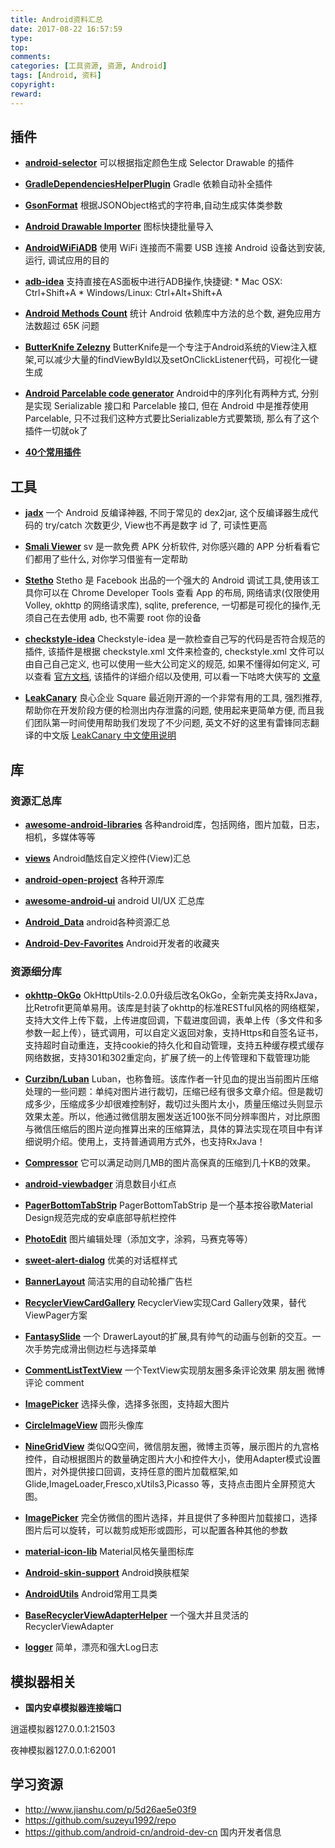 ```yaml
---
title: Android资料汇总
date: 2017-08-22 16:57:59
type:
top:
comments:
categories: [工具资源, 资源, Android]
tags: [Android, 资料]
copyright:
reward:
---
```



## 插件

- **[android-selector](https://github.com/importre/android-selector-intellij-plugin)**
可以根据指定颜色生成 Selector Drawable 的插件

- **[GradleDependenciesHelperPlugin](https://github.com/siosio/GradleDependenciesHelperPlugin)**
Gradle 依赖自动补全插件

<!--more-->

- **[GsonFormat](https://github.com/zzz40500/GsonFormat)**
根据JSONObject格式的字符串,自动生成实体类参数

- **[Android Drawable Importer](https://github.com/winterDroid/android-drawable-importer-intellij-plugin)**
图标快捷批量导入

- **[AndroidWiFiADB](https://github.com/pedrovgs/AndroidWiFiADB)**
使用 WiFi 连接而不需要 USB 连接 Android 设备达到安装, 运行, 调试应用的目的

- **[adb-idea](https://github.com/pbreault/adb-idea)**
支持直接在AS面板中进行ADB操作,快捷键: * Mac OSX: Ctrl+Shift+A * Windows/Linux: Ctrl+Alt+Shift+A

- **[Android Methods Count](https://plugins.jetbrains.com/plugin/8076-android-methods-count)**
统计 Android 依赖库中方法的总个数, 避免应用方法数超过 65K 问题

- **[ButterKnife Zelezny](https://github.com/avast/android-butterknife-zelezny)**
ButterKnife是一个专注于Android系统的View注入框架,可以减少大量的findViewById以及setOnClickListener代码，可视化一键生成

- **[Android Parcelable code generator](https://github.com/mcharmas/android-parcelable-intellij-plugin)**
Android中的序列化有两种方式, 分别是实现 Serializable 接口和 Parcelable 接口, 但在 Android 中是推荐使用 Parcelable, 只不过我们这种方式要比Serializable方式要繁琐, 那么有了这个插件一切就ok了

- **[40个常用插件](https://ydmmocoo.github.io/2016/06/28/Android-Studio%E6%8F%92%E4%BB%B6%E6%95%B4%E7%90%86/)**

## 工具

- **[jadx](https://github.com/skylot/jadx)**
一个 Android 反编译神器, 不同于常见的 dex2jar, 这个反编译器生成代码的 try/catch 次数更少, View也不再是数字 id 了, 可读性更高

- **[Smali Viewer](http://blog.avlyun.com/show/%E3%80%8Asv%E7%94%A8%E6%88%B7%E6%8C%87%E5%8D%97%E3%80%8B/)**
sv 是一款免费 APK 分析软件, 对你感兴趣的 APP 分析看看它们都用了些什么, 对你学习借鉴有一定帮助

- **[Stetho](http://facebook.github.io/stetho/)**
Stetho 是 Facebook 出品的一个强大的 Android 调试工具,使用该工具你可以在 Chrome Developer Tools 查看 App 的布局, 网络请求(仅限使用 Volley, okhttp 的网络请求库), sqlite, preference, 一切都是可视化的操作,无须自己在去使用 adb, 也不需要 root 你的设备

- **[checkstyle-idea](https://github.com/jshiell/checkstyle-idea)**
Checkstyle-idea 是一款检查自己写的代码是否符合规范的插件, 该插件是根据 checkstyle.xml 文件来检查的, checkstyle.xml 文件可以由自己自己定义, 也可以使用一些大公司定义的规范, 如果不懂得如何定义, 可以查看 [官方文档](http://checkstyle.sourceforge.net/checks.html), 该插件的详细介绍以及使用, 可以看一下咕咚大侠写的 [文章](http://gudong.name/2016/04/07/checkstyle.html)

- **[LeakCanary](https://github.com/square/leakcanary)**
良心企业 Square 最近刚开源的一个非常有用的工具, 强烈推荐, 帮助你在开发阶段方便的检测出内存泄露的问题, 使用起来更简单方便, 而且我们团队第一时间使用帮助我们发现了不少问题, 英文不好的这里有雷锋同志翻译的中文版 [LeakCanary 中文使用说明](https://www.liaohuqiu.net/cn/posts/leak-canary-read-me/)

## 库

### 资源汇总库

- **[awesome-android-libraries](https://github.com/wasabeef/awesome-android-libraries)**
各种android库，包括网络，图片加载，日志，相机，多媒体等等

- **[views](https://github.com/madongqiang2201/views)**
Android酷炫自定义控件(View)汇总

- **[android-open-project](https://github.com/Trinea/android-open-project)**
各种开源库

- **[awesome-android-ui](https://github.com/wasabeef/awesome-android-ui)**
android UI/UX 汇总库

- **[Android_Data](https://github.com/Freelander/Android_Data)**
android各种资源汇总

- **[Android-Dev-Favorites](https://github.com/ruijun/Android-Dev-Favorites)**
Android开发者的收藏夹

### 资源细分库

- **[okhttp-OkGo](https://github.com/jeasonlzy/okhttp-OkGo)**
OkHttpUtils-2.0.0升级后改名OkGo，全新完美支持RxJava，比Retrofit更简单易用。该库是封装了okhttp的标准RESTful风格的网络框架，支持大文件上传下载，上传进度回调，下载进度回调，表单上传（多文件和多参数一起上传），链式调用，可以自定义返回对象，支持Https和自签名证书，支持超时自动重连，支持cookie的持久化和自动管理，支持五种缓存模式缓存网络数据，支持301和302重定向，扩展了统一的上传管理和下载管理功能

- **[Curzibn/Luban](https://github.com/Curzibn/Luban)**
Luban，也称鲁班。该库作者一针见血的提出当前图片压缩处理的一些问题：单纯对图片进行裁切，压缩已经有很多文章介绍。但是裁切成多少，压缩成多少却很难控制好，裁切过头图片太小，质量压缩过头则显示效果太差。所以，他通过微信朋友圈发送近100张不同分辨率图片，对比原图与微信压缩后的图片逆向推算出来的压缩算法，具体的算法实现在项目中有详细说明介绍。使用上，支持普通调用方式外，也支持RxJava！

- **[Compressor](https://github.com/zetbaitsu/Compressor)**
它可以满足动则几MB的图片高保真的压缩到几十KB的效果。

- **[android-viewbadger](https://github.com/jgilfelt/android-viewbadger)**
消息数目小红点

- **[PagerBottomTabStrip](https://github.com/tyzlmjj/PagerBottomTabStrip)**
PagerBottomTabStrip 是一个基本按谷歌Material Design规范完成的安卓底部导航栏控件

- **[PhotoEdit](https://github.com/jarlen/PhotoEdit)**
图片编辑处理（添加文字，涂鸦，马赛克等等）

- **[sweet-alert-dialog](https://github.com/pedant/sweet-alert-dialog)**
优美的对话框样式

- **[BannerLayout](https://github.com/dongjunkun/BannerLayout)**
简洁实用的自动轮播广告栏

- **[RecyclerViewCardGallery](https://github.com/huazhiyuan2008/RecyclerViewCardGallery)**
RecyclerView实现Card Gallery效果，替代ViewPager方案

- **[FantasySlide](https://github.com/mzule/FantasySlide)**
一个 DrawerLayout的扩展,具有帅气的动画与创新的交互。一次手势完成滑出侧边栏与选择菜单

- **[CommentListTextView](https://github.com/hnsugar/CommentListTextView)**
一个TextView实现朋友圈多条评论效果 朋友圈 微博 评论 comment

- **[ImagePicker](https://github.com/martin90s/ImagePicker)**
选择头像，选择多张图，支持超大图片

- **[CircleImageView](https://github.com/hdodenhof/CircleImageView)**
圆形头像库

- **[NineGridView](https://github.com/jeasonlzy/NineGridView)**
类似QQ空间，微信朋友圈，微博主页等，展示图片的九宫格控件，自动根据图片的数量确定图片大小和控件大小，使用Adapter模式设置图片，对外提供接口回调，支持任意的图片加载框架,如 Glide,ImageLoader,Fresco,xUtils3,Picasso 等，支持点击图片全屏预览大图。

- **[ImagePicker](https://github.com/jeasonlzy/ImagePicker)**
完全仿微信的图片选择，并且提供了多种图片加载接口，选择图片后可以旋转，可以裁剪成矩形或圆形，可以配置各种其他的参数

- **[material-icon-lib](https://github.com/code-mc/material-icon-lib)**
Material风格矢量图标库

- **[Android-skin-support](https://github.com/ximsfei/Android-skin-support)**
Android换肤框架

- **[AndroidUtils](https://github.com/WuXiaolong/AndroidUtils)**
Android常用工具类

- **[BaseRecyclerViewAdapterHelper](https://github.com/CymChad/BaseRecyclerViewAdapterHelper)**
一个强大并且灵活的RecyclerViewAdapter

- **[logger](https://github.com/orhanobut/logger)**
简单，漂亮和强大Log日志

## 模拟器相关

- **国内安卓模拟器连接端口**

逍遥模拟器127.0.0.1:21503

夜神模拟器127.0.0.1:62001


## 学习资源

- <http://www.jianshu.com/p/5d26ae5e03f9>
- <https://github.com/suzeyu1992/repo>
- <https://github.com/android-cn/android-dev-cn> 国内开发者信息
